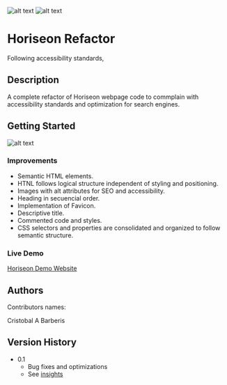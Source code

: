 <div id="top"></div>

![alt text](https://img.shields.io/badge/ver.-0.1-green)
![alt text](https://img.shields.io/badge/status-passing-green)

# Horiseon Refactor

Following accessibility standards, 

## Description

A complete refactor of Horiseon webpage code to commplain with accessibility standards and optimization for search engines.

## Getting Started

![alt text](https://brberis.github.io/hseon-refactor/src/assets/images/01-html-css-git-homework-demo.png)

### Improvements 

* Semantic HTML elements.
* HTNL follows logical structure independent of styling and positioning.
* Images with alt attributes for SEO and accessibility.
* Heading in secuencial order.
* Implementation of Favicon.
* Descriptive title.
* Commented code and styles.
* CSS selectors and properties are consolidated and organized to follow semantic structure.

### Live Demo  

[Horiseon Demo Website](https://brberis.github.io/hseon-refactor/src)

## Authors

Contributors names:

Cristobal A Barberis  

## Version History

* 0.1
    * Bug fixes and optimizations
    * See [insights](https://github.com/brberis/hseon-refactor/pulse)



